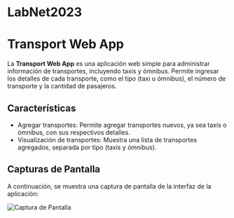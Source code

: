 # LabNet2023

# Transport Web App

La **Transport Web App** es una aplicación web simple para administrar información de transportes, incluyendo taxis y ómnibus. Permite ingresar los detalles de cada transporte, como el tipo (taxi u ómnibus), el número de transporte y la cantidad de pasajeros.

## Características

- Agregar transportes: Permite agregar transportes nuevos, ya sea taxis o ómnibus, con sus respectivos detalles.
- Visualización de transportes: Muestra una lista de transportes agregados, separada por tipo (taxis y ómnibus).

## Capturas de Pantalla

A continuación, se muestra una captura de pantalla de la interfaz de la aplicación:

![Captura de Pantalla]([https://ibb.co/ZH6DzVk](https://i.ibb.co/cbcnh17/Captura-de-pantalla-2023-08-18-144023.png)https://i.ibb.co/cbcnh17/Captura-de-pantalla-2023-08-18-144023.png)
